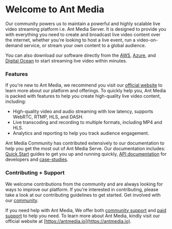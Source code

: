 # Welcome to Ant Media

Our community powers us to maintain a powerful and highly scalable live video streaming platform i.e. Ant Media Server. It is designed to provide you with everything you need to create and broadcast live video content over the internet, whether you're looking to host a live event, run a video-on-demand service, or stream your own content to a global audience.

You can also download our software directly from the [AWS](https://aws.amazon.com/marketplace/seller-profile?id=7982d548-facb-4330-989b-346fa530fa91), [Azure](https://azuremarketplace.microsoft.com/en-us/marketplace/apps/antmedia.ant_media_server_enterprise?tab=Reviews), and [Digital Ocean](https://marketplace.digitalocean.com/apps/ant-media-server-enterprise-edition) to start streaming live video within minutes.

### Features
If you're new to Ant Media, we recommend you visit our [official website](https://antmedia.io) to learn more about our platform and offerings. To quickly help you, Ant Media is packed with features to help you create high-quality live video content, including:

- High-quality video and audio streaming with low latency, supports WebRTC, RTMP, HLS, and DASH.
- Live transcoding and recording to multiple formats, including MP4 and HLS.
- Analytics and reporting to help you track audience engagement.

Ant Media Community has contributed extensively to our documentation to help you get the most out of Ant Media Serve. Our documentation includes: [Quick Start](https://antmedia.io/docs/) guides to get you up and running quickly, [API documentation](https://antmedia.io/docs/sdk-reference/) for developers and [case-studies](https://antmedia.io/case-studies/).

### Contributing + Support

We welcome contributions from the community and are always looking for ways to improve our platform. If you're interested in contributing, please take a look at our contributing guidelines to get started. Get involved with our [community](https://github.com/ant-media/Ant-Media-Server/discussions).

If you need help with Ant Media, We offer both [community support](https://github.com/ant-media/Ant-Media-Server/discussions) and [paid support](https://antmedia.io/support-packages/) to help you need. To learn more about Ant Media, kindly visit our official website at [https://antmedia.io](https://antmedia.io).
